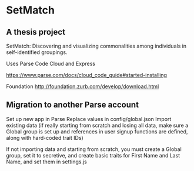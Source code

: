 SetMatch
=======

## A thesis project

SetMatch: Discovering and visualizing commonalities among individuals in self-identified groupings.

Uses Parse Code Cloud and Express

https://www.parse.com/docs/cloud_code_guide#started-installing

Foundation
http://foundation.zurb.com/develop/download.html

## Migration to another Parse account
Set up new app in Parse
Replace values in config/global.json
Import existing data (if really starting from scratch and losing all data, make sure a Global group is set up and references in user signup functions are defined, along with hard-coded trait IDs)

If not importing data and starting from scratch, you must create a Global group, set it to secretive, and create basic traits for First Name and Last Name, and set them in settings.js